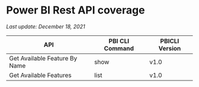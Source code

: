 # Power BI Rest API coverage

_Last update: December 18, 2021_

| API                           | PBI CLI Command | PBICLI Version |
| ----------------------------- | --------------- | -------------- |
| Get Available Feature By Name | show            | v1.0           |
| Get Available Features        | list            | v1.0           |
